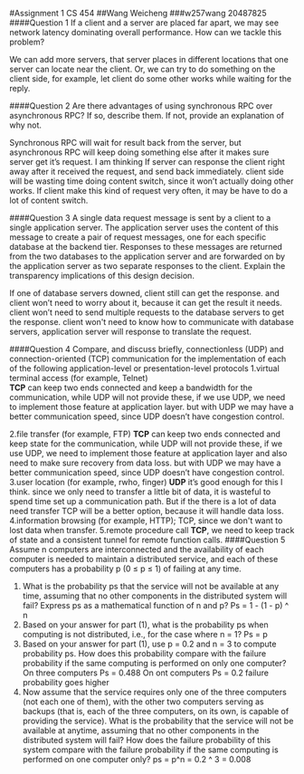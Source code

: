 #Assignment 1 CS 454 
##Wang Weicheng
###w257wang 20487825
####Question 1
If a client and a server are placed far apart, we may see network latency dominating overall performance. How can we tackle this problem?

We can add more servers, that server places in different locations that one server can locate near the client.  Or, we can try to do something on the client side, for example, let client do some other works while waiting for the reply.

####Question 2
Are there advantages of using synchronous RPC over asynchronous RPC? If so, describe them. If not, provide an explanation of why not. 

Synchronous RPC will wait for result back from the server, but asynchronous RPC will keep doing something else after it makes sure server get it’s request. I am thinking If server can response the client right away after it received the request, and send back immediately. client side will be wasting time doing content switch, since it won’t actually doing other works. If client make this kind of request very often, it may be have to do a lot of content switch.

####Question 3
A single data request message is sent by a client to a single application server. The application server uses the content of this message to create a pair of request messages, one for each specific database at the backend tier. Responses to these messages are returned from the two databases to the application server and are forwarded on by the application server as two separate responses to the client. Explain the transparency implications of this design decision. 
    

If one of database servers downed, client still can get the response. and client won’t need to worry about it, because it can get the result it needs.
client won’t need to send multiple requests to the database servers to get the response.
client won't need to know how to communicate with database servers, application server will response to translate the request.

####Question 4
Compare, and discuss briefly, connectionless (UDP) and connection-oriented (TCP) communication for the implementation of each of the following application-level or presentation-level protocols
1.virtual terminal access (for example, Telnet)           
    __TCP__ can keep two ends connected and keep a bandwidth for the communication, while UDP will not provide these, if we use UDP, we need to implement those feature at application layer. but with UDP we may have a better communication speed, since UDP doesn’t have congestion control.

2.file transfer (for example, FTP)
    __TCP__ can keep two ends connected and keep state for the communication, while UDP will not provide these, if we use UDP, we need to implement those feature at application layer and also need to make sure recovery from data loss. but with UDP we may have a better communication speed, since UDP doesn’t have congestion control.
3.user location (for example, rwho, finger)
    __UDP__ it’s good enough for this I think. since we only need to transfer a little bit of data, it is wasteful to spend time set up a communication path. But if the there is a lot of data need transfer TCP will be a better option, because it will handle data loss.
4.information browsing (for example, HTTP);
    TCP, since we don't want to lost data when transfer.
5.remote procedure call
    __TCP__, we need to keep track of state and a consistent tunnel for remote function calls.
####Question 5    
Assume n computers are interconnected and the availability of each computer is needed to maintain a distributed service, and each of these computers has a probability p (0 ≤ p ≤ 1) of failing at any time.

1. What is the probability ps that the service will not be available at any time, assuming that no other components in the distributed system will fail? Express ps as a mathematical function of n and p?
Ps = 1 - (1 - p) ^ n
2. Based on your answer for part (1), what is the probability ps when computing is not distributed, i.e., for the case where n = 1?
Ps = p
3. Based on your answer for part (1), use p = 0.2 and n = 3 to compute probability ps. How does this probability compare with the failure probability if the same computing is performed on only one computer? 
On three computers Ps = 0.488
On ont computers Ps = 0.2
failure probability goes higher
4. Now assume that the service requires only one of the three computers (not each one of them), with the other two computers serving as backups (that is, each of the three computers, on its own, is capable of providing the service). What is the probability that the service will not be available at anytime, assuming that no other components in the distributed system will fail? How does the failure probability of this system compare with the failure probability if the same computing is performed on one computer only? 
ps =  p^n = 0.2 ^ 3 = 0.008 







